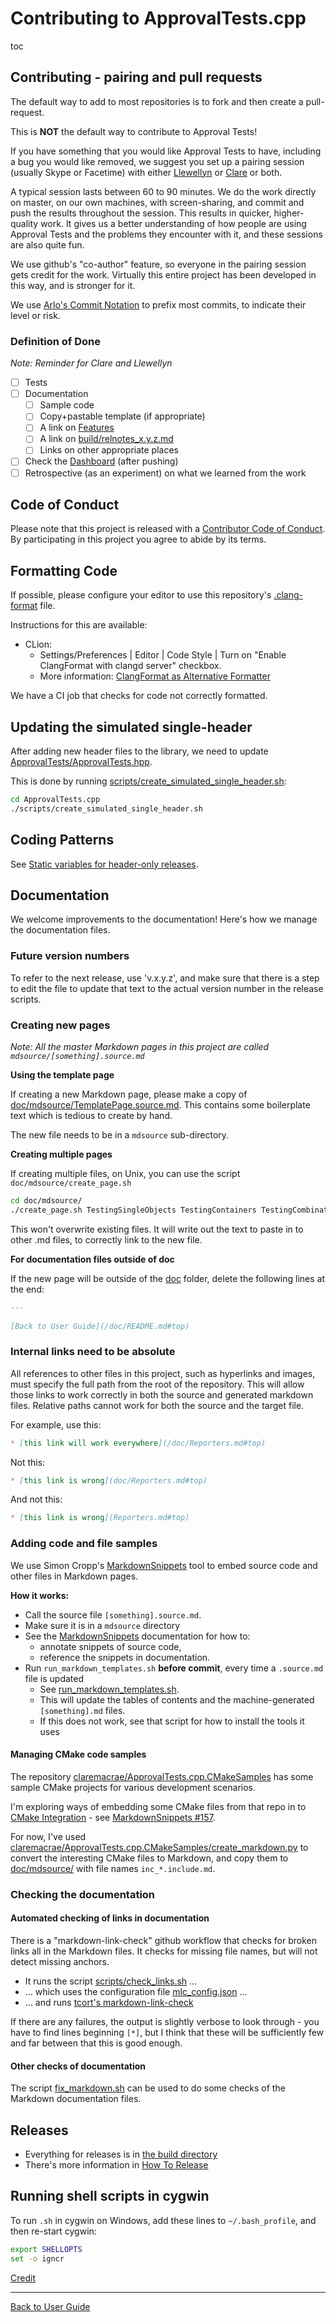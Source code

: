 <a id="top"></a>

# Contributing to ApprovalTests.cpp


toc



## Contributing - pairing and pull requests

The default way to add to most repositories is to fork and then create a pull-request.

This is **NOT** the default way to contribute to Approval Tests!

If you have something that you would like Approval Tests to have, including a bug you would like removed, we suggest you set up a pairing session (usually Skype or Facetime) with either [Llewellyn](mailto:llewellyn.falco@gmail.com) or [Clare](mailto:github@cfmacrae.fastmail.co.uk) or both.

A typical session lasts between 60 to 90 minutes. We do the work directly on master, on our own machines, with screen-sharing, and commit and push the results throughout the session. This results in quicker, higher-quality work. It gives us a better understanding of how people are using Approval Tests and the problems they encounter with it, and these sessions are also quite fun.

We use github's "co-author" feature, so everyone in the pairing session gets credit for the work. Virtually this entire project has been developed in this way, and is stronger for it.

We use [Arlo's Commit Notation](https://github.com/RefactoringCombos/ArlosCommitNotation) to prefix most commits, to indicate their level or risk.

### Definition of Done

*Note: Reminder for Clare and Llewellyn*

* [ ] Tests
* [ ] Documentation
    * [ ] Sample code
    * [ ] Copy+pastable template (if appropriate)
    * [ ] A link on [Features](https://github.com/approvals/ApprovalTests.cpp/blob/master/doc/Features.md#top)
    * [ ] A link on [build/relnotes_x.y.z.md](https://github.com/approvals/ApprovalTests.cpp/blob/master/build/relnotes_x.y.z.md)
    * [ ] Links on other appropriate places
* [ ] Check the [Dashboard](https://github.com/claremacrae/dashboard#top) (after pushing)
* [ ] Retrospective (as an experiment) on what we learned from the work

## Code of Conduct

Please note that this project is released with a [Contributor Code of Conduct](/CODE_OF_CONDUCT.md#top). By participating in this project you agree to abide by its terms.

## Formatting Code

If possible, please configure your editor to use this repository's [.clang-format](https://github.com/approvals/ApprovalTests.cpp/blob/master/.clang-format) file.

Instructions for this are available:

* CLion:
    * Settings/Preferences | Editor | Code Style | Turn on "Enable ClangFormat with clangd server" checkbox.
    * More information: [ClangFormat as Alternative Formatter](https://www.jetbrains.com/help/clion/clangformat-as-alternative-formatter.html)

We have a CI job that checks for code not correctly formatted.

## Updating the simulated single-header

After adding new header files to the library, we need to update [ApprovalTests/ApprovalTests.hpp](https://github.com/approvals/ApprovalTests.cpp/blob/master/ApprovalTests/ApprovalTests.hpp).

This is done by running [scripts/create_simulated_single_header.sh](https://github.com/approvals/ApprovalTests.cpp/blob/master/scripts/create_simulated_single_header.sh):

```bash
cd ApprovalTests.cpp
./scripts/create_simulated_single_header.sh
```

## Coding Patterns

See [Static variables for header-only releases](/doc/CodingPatterns.md#static-variables-for-header-only-releases).

## Documentation

We welcome improvements to the documentation! Here's how we manage the documentation files. 

### Future version numbers

To refer to the next release, use 'v.x.y.z', and make sure that there is a step to edit the file to update that text to the actual version number in the release scripts.

### Creating new pages

*Note: All the master Markdown pages in this project are called `mdsource/[something].source.md`*

**Using the template page**

If creating a new Markdown page, please make a copy of [doc/mdsource/TemplatePage.source.md](/doc/mdsource/TemplatePage.source.md#top).
This contains some boilerplate text which is tedious to create by hand.

The new file needs to be in a `mdsource` sub-directory.

**Creating multiple pages**

If creating multiple files, on Unix, you can use the script `doc/mdsource/create_page.sh`

```bash
cd doc/mdsource/
./create_page.sh TestingSingleObjects TestingContainers TestingCombinations
```

This won't overwrite existing files.
It will write out the text to paste in to other .md files, to correctly link to the new file. 

**For documentation files outside of doc**

If the new page will be outside of the [doc](/doc/) folder, delete the following lines at the end:

```markdown
---
   
[Back to User Guide](/doc/README.md#top)
```

### Internal links need to be absolute 

All references to other files in this project, such as hyperlinks and images, must specify the full path from the root of the repository. This will allow those links to work correctly in both the source and generated markdown files. Relative paths cannot work for both the source and the target file. 

For example, use this:

```markdown
* [this link will work everywhere](/doc/Reporters.md#top)
```

Not this:

```markdown
* [this link is wrong](doc/Reporters.md#top)
```

And not this:

```markdown
* [this link is wrong](Reporters.md#top)
```

### Adding code and file samples

We use Simon Cropp's [MarkdownSnippets](https://github.com/SimonCropp/MarkdownSnippets) tool to embed source code and other files in Markdown pages.

**How it works:**

* Call the source file `[something].source.md`.
* Make sure it is in a `mdsource` directory
* See the [MarkdownSnippets](https://github.com/SimonCropp/MarkdownSnippets) documentation for how to:
    * annotate snippets of source code, 
    * reference the snippets in documentation.
* Run  `run_markdown_templates.sh` **before commit**, every time a `.source.md` file is updated
    * See [run_markdown_templates.sh](/run_markdown_templates.sh).
    * This will update the tables of contents and the machine-generated `[something].md` files.
    * If this does not work, see that script for how to install the tools it uses

#### Managing CMake code samples

The repository [claremacrae/ApprovalTests.cpp.CMakeSamples](https://github.com/claremacrae/ApprovalTests.cpp.CMakeSamples) has some sample CMake projects for various development scenarios.

I'm exploring ways of embedding some CMake files from that repo in to [CMake Integration](/doc/CMakeIntegration.md#top) - see [MarkdownSnippets #157](https://github.com/SimonCropp/MarkdownSnippets/issues/157).

For now, I've used [claremacrae/ApprovalTests.cpp.CMakeSamples/create_markdown.py](
https://github.com/claremacrae/ApprovalTests.cpp.CMakeSamples/blob/master/create_markdown.py) to convert the interesting CMake files to Markdown, and copy them to [doc/mdsource/](https://github.com/approvals/ApprovalTests.cpp/blob/master/doc/mdsource) with file names `inc_*.include.md`.

### Checking the documentation

#### Automated checking of links in documentation

There is a "markdown-link-check" github workflow that checks for broken links all in the Markdown files. It checks for missing file names, but will not detect missing anchors.

* It runs the script [scripts/check_links.sh](/scripts/check_links.sh) ...
* ... which uses the configuration file [mlc_config.json](/mlc_config.json) ...
* ... and runs [tcort's markdown-link-check](https://github.com/tcort/markdown-link-check)

If there are any failures, the output is slightly verbose to look through - you have to find lines beginning `[*]`, but I think that these will be sufficiently few and far between that this is good enough.

#### Other checks of documentation

The script [fix_markdown.sh](/fix_markdown.sh) can be used to do some checks of the Markdown documentation files.

## Releases

* Everything for releases is in [the build directory](/build/)
* There's more information in [How To Release](/build/HowToRelease.md#top)

## Running shell scripts in cygwin

To run `.sh` in cygwin on Windows, add these lines to `~/.bash_profile`, and then re-start cygwin:

```bash
export SHELLOPTS
set -o igncr
```

[Credit](https://ptolemy.berkeley.edu/projects/chess/softdevel/faq/5.html)

---

[Back to User Guide](/doc/README.md#top)
